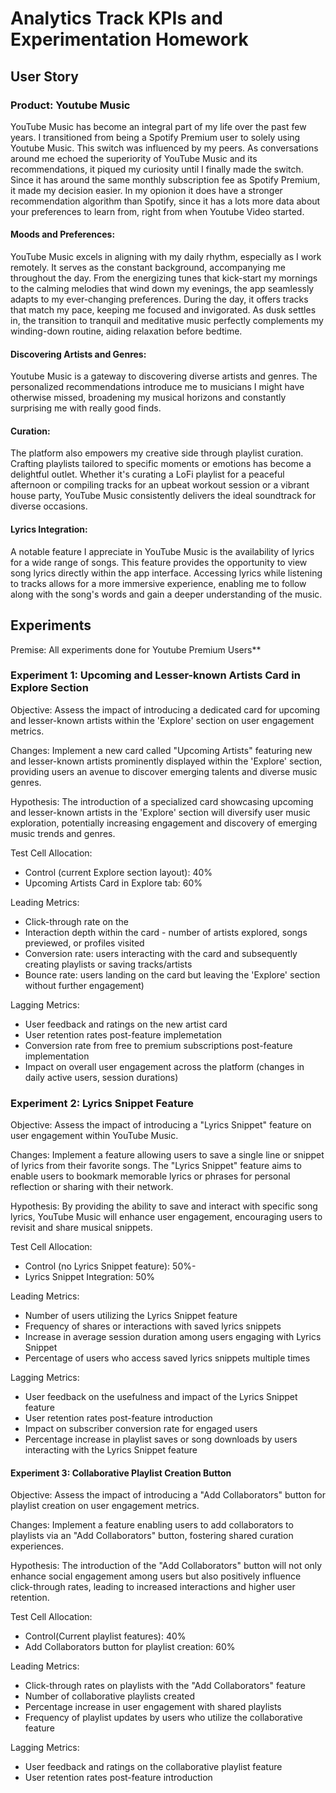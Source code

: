 
# Analytics Track KPIs and Experimentation Homework

## User Story

### Product: Youtube Music

YouTube Music has become an integral part of my life over the past few years. I transitioned from being a Spotify Premium user to solely using Youtube Music. This switch was influenced by my peers. 
As conversations around me echoed the superiority of YouTube Music and its recommendations, it piqued my curiosity until I finally made the switch. Since it has around the same monthly subscription fee as Spotify Premium, it made my decision easier. 
In my opionion it does have a stronger recommendation algorithm than Spotify, since it has a lots more data about your preferences to learn from, right from when Youtube Video started. 

#### Moods and Preferences:
YouTube Music excels in aligning with my daily rhythm, especially as I work remotely. It serves as the constant background, accompanying me throughout the day. From the energizing tunes that kick-start my mornings to the calming melodies that wind down my evenings, the app seamlessly adapts to my ever-changing preferences. During the day, it offers tracks that match my pace, keeping me focused and invigorated. As dusk settles in, the transition to tranquil and meditative music perfectly complements my winding-down routine, aiding relaxation before bedtime.

#### Discovering Artists and Genres:
Youtube Music is a gateway to discovering diverse artists and genres. The personalized recommendations introduce me to musicians I might have otherwise missed, broadening my musical horizons and constantly surprising me with really good finds.

#### Curation:
The platform also empowers my creative side through playlist curation. Crafting playlists tailored to specific moments or emotions has become a delightful outlet. Whether it's curating a LoFi playlist for a peaceful afternoon or compiling tracks for an upbeat workout session or a vibrant house party, YouTube Music consistently delivers the ideal soundtrack for diverse occasions.

#### Lyrics Integration:
A notable feature I appreciate in YouTube Music is the availability of lyrics for a wide range of songs. 
This feature provides the opportunity to view song lyrics directly within the app interface. 
Accessing lyrics while listening to tracks allows for a more immersive experience, enabling me to follow along with the song's words and gain a deeper understanding of the music.

## Experiments

Premise: All experiments done for Youtube Premium Users**

### Experiment 1: Upcoming and Lesser-known Artists Card in Explore Section

Objective: Assess the impact of introducing a dedicated card for upcoming and lesser-known artists within the 'Explore' section on user engagement metrics.

Changes: Implement a new card called "Upcoming Artists" featuring new and lesser-known artists prominently displayed within the 'Explore' section, providing users an avenue to discover emerging talents and diverse music genres.

Hypothesis: The introduction of a specialized card showcasing upcoming and lesser-known artists in the 'Explore' section will diversify user music exploration, potentially increasing engagement and discovery of emerging music trends and genres.

Test Cell Allocation:

 - Control (current Explore section layout): 40%
- Upcoming Artists Card in Explore tab: 60%

Leading Metrics:

- Click-through rate on the 
- Interaction depth within the card - number of artists explored, songs previewed, or profiles visited
- Conversion rate: users interacting with the card and subsequently creating playlists or saving tracks/artists
- Bounce rate: users landing on the card but leaving the 'Explore' section without further engagement)
 
Lagging Metrics:

 - User feedback and ratings on the new artist card
 - User retention rates post-feature implemetation
 - Conversion rate from free to premium subscriptions post-feature implementation
 - Impact on overall user engagement across the platform (changes in daily active users, session durations)

### Experiment 2: Lyrics Snippet Feature

Objective: Assess the impact of introducing a "Lyrics Snippet" feature on user engagement within YouTube Music.

Changes: Implement a feature allowing users to save a single line or snippet of lyrics from their favorite songs. The "Lyrics Snippet" feature aims to enable users to bookmark memorable lyrics or phrases for personal reflection or sharing with their network.

Hypothesis: By providing the ability to save and interact with specific song lyrics, YouTube Music will enhance user engagement, encouraging users to revisit and share musical snippets.

Test Cell Allocation:

- Control (no Lyrics Snippet feature): 50%-
- Lyrics Snippet Integration: 50%

Leading Metrics:

-  Number of users utilizing the Lyrics Snippet feature
-  Frequency of shares or interactions with saved lyrics snippets
-  Increase in average session duration among users engaging with Lyrics Snippet
-  Percentage of users who access saved lyrics snippets multiple times

Lagging Metrics:

 - User feedback on the usefulness and impact of the Lyrics Snippet feature
 - User retention rates post-feature introduction
 - Impact on subscriber conversion rate for engaged users
 - Percentage increase in playlist saves or song downloads by users interacting with the Lyrics Snippet feature

   
#### Experiment 3: Collaborative Playlist Creation Button

Objective: Assess the impact of introducing a "Add Collaborators" button for playlist creation on user engagement metrics.

Changes: Implement a feature enabling users to add collaborators to playlists via an "Add Collaborators" button, fostering shared curation experiences.

Hypothesis: The introduction of the "Add Collaborators" button will not only enhance social engagement among users but also positively influence click-through rates, leading to increased interactions and higher user retention.

Test Cell Allocation:

- Control(Current playlist features): 40%
- Add Collaborators button for playlist creation: 60%


Leading Metrics:

- Click-through rates on playlists with the "Add Collaborators" feature
- Number of collaborative playlists created
- Percentage increase in user engagement with shared playlists
- Frequency of playlist updates by users who utilize the collaborative feature

Lagging Metrics:

 - User feedback and ratings on the collaborative playlist feature
 - User retention rates post-feature introduction 
